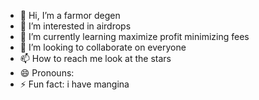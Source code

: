 - 👋 Hi, I’m a farmor degen
- 👀 I’m interested in airdrops
- 🌱 I’m currently learning maximize profit minimizing fees
- 💞️ I’m looking to collaborate on everyone
- 📫 How to reach me look at the stars
- 😄 Pronouns: 
- ⚡ Fun fact: i have mangina

<!---
ad111111111/ad111111111 is a ✨ special ✨ repository because its `README.md` (this file) appears on your GitHub profile.
You can click the Preview link to take a look at your changes.
--->

